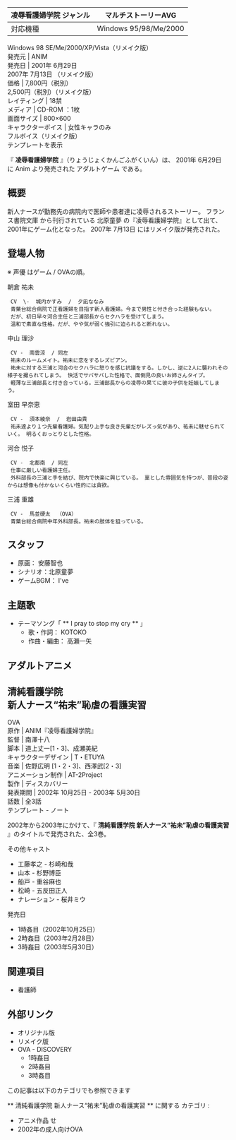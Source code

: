 凌辱看護婦学院  ジャンル  |  マルチストーリーAVG   
---|---  
対応機種  |  Windows 95/98/Me/2000   
Windows 98 SE/Me/2000/XP/Vista（リメイク版）  
発売元  |  ANIM   
発売日  |  2001年  6月29日    
2007年  7月13日  （リメイク版）  
価格  |  7,800円（税別）   
2,500円（税別）（リメイク版）  
レイティング  |  18禁   
メディア  |  CD-ROM  ：1枚   
画面サイズ  |  800×600   
キャラクターボイス  |  女性キャラのみ   
フルボイス（リメイク版）  
テンプレートを表示  
  
『 **凌辱看護婦学院** 』（りょうじょくかんごふがくいん）は、  2001年  6月29日  に  Anim  より発売された  アダルトゲーム
である。

##  概要



新人ナースが勤務先の病院内で医師や患者達に凌辱されるストーリー。  フランス書院文庫  から刊行されている  北原童夢
の『凌辱看護婦学院』として出て、2001年にゲーム化となった。  2007年  7月13日  にはリメイク版が発売された。

##  登場人物



※  声優  はゲーム / OVAの順。

朝倉 祐未

     CV  \-  城内かすみ  /  夕凪ななみ 
     青葉台総合病院で正看護婦を目指す新人看護婦。今まで男性と付き合った経験もない。 
     だが、初日早々河合主任と三浦部長からセクハラを受けてしまう。 
     温和で素直な性格。だが、やや気が弱く強引に迫られると断れない。 

中山 理沙

     CV -  南雲涼  / 同左 
     祐未のルームメイト。祐未に恋をするレズビアン。 
     祐未に対する三浦と河合のセクハラに怒りを感じ抗議をする。しかし、逆に2人に襲われその様子を撮られてしまう。 快活でサバサバした性格で、面倒見の良いお姉さんタイプ。 
     軽薄な三浦部長と付き合っている。三浦部長からの凌辱の果てに彼の子供を妊娠してしまう。 

室田 早奈恵

     CV -  須本綾奈  /  岩田由貴 
     祐未達より１つ先輩看護婦。気配り上手な良き先輩だがレズっ気があり、祐未に魅せられていく。 明るくおっとりとした性格。 

河合 悦子

     CV -  北都南  / 同左 
     仕事に厳しい看護婦主任。 
     外科部長の三浦と手を結び、院内で快楽に興じている。 稟とした雰囲気を持つが、普段の姿からは想像も付かないくらい性的には貪欲。 

三浦 重雄

     CV -  馬並硬太  （OVA） 
     青葉台総合病院中年外科部長。祐未の肢体を狙っている。 

##  スタッフ



  * 原画：  安藤智也 
  * シナリオ：北原童夢 
  * ゲームBGM：  I've 

##  主題歌



  * テーマソング「 ** I pray to stop my cry  ** 」 
    * 歌・作詞：  KOTOKO 
    * 作曲・編曲：  高瀬一矢 

##  アダルトアニメ



清純看護学院  
新人ナース“祐未”恥虐の看護実習  
---  
OVA  
原作  |  ANIM『凌辱看護婦学院』   
監督  |  南澤十八   
脚本  |  道上丈一[1・3]、成瀬美紀   
キャラクターデザイン  |  T・ETUYA   
音楽  |  佐野広明  [1・2・3]、西澤武[2・3]   
アニメーション制作  |  AT-2Project   
製作  |  ディスカバリー   
発表期間  |  2002年  10月25日  \-  2003年  5月30日   
話数  |  全3話   
テンプレート  \-  ノート  
  
2002年から2003年にかけて、『 **清純看護学院 新人ナース“祐未”恥虐の看護実習** 』のタイトルで発売された、全3巻。

その他キャスト

  * 工藤孝之 -  杉崎和哉 
  * 山本 -  杉野博臣 
  * 船戸 -  重谷麻也 
  * 松崎 -  五反田正人 
  * ナレーション -  桜井ミウ 

発売日

  * 1時姦目（2002年10月25日） 
  * 2時姦目（2003年2月28日） 
  * 3時姦目（2003年5月30日） 

##  関連項目



  * 看護師 

##  外部リンク



  * オリジナル版 
  * リメイク版 
  * OVA -  DISCOVERY 
    * 1時姦目 
    * 2時姦目 
    * 3時姦目 

この記事は以下のカテゴリでも参照できます

** 清純看護学院 新人ナース“祐未”恥虐の看護実習  ** に関する  カテゴリ  :

  * アニメ作品 せ 
  * 2002年の成人向けOVA 

